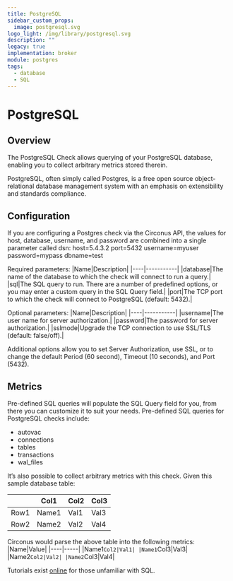 ```yaml
---
title: PostgreSQL
sidebar_custom_props:
  image: postgresql.svg
logo_light: /img/library/postgresql.svg
description: ""
legacy: true
implementation: broker
module: postgres
tags:
  - database
  - SQL
---
```


# PostgreSQL

## Overview

The PostgreSQL Check allows querying of your PostgreSQL database, enabling you to collect arbitrary metrics stored therein.

PostgreSQL, often simply called Postgres, is a free open source object-relational database management system with an emphasis on extensibility and standards compliance.

## Configuration

If you are configuring a Postgres check via the Circonus API, the values for host, database, username, and password are combined into a single parameter called dsn: host=5.4.3.2 port=5432 username=myuser password=mypass dbname=test

Required parameters:
|Name|Description|
|----|-----------|
|database|The name of the database to which the check will connect to run a query.|
|sql|The SQL query to run. There are a number of predefined options, or you may enter a custom query in the SQL Query field.|
|port|The TCP port to which the check will connect to PostgreSQL (default: 5432).|

Optional parameters:
|Name|Description|
|----|-----------|
|username|The user name for server authorization.|
|password|The password for server authorization.|
|sslmode|Upgrade the TCP connection to use SSL/TLS (default: false/off).|

Additional options allow you to set Server Authorization, use SSL, or to change the default Period (60 second), Timeout (10 seconds), and Port (5432).

## Metrics

Pre-defined SQL queries will populate the SQL Query field for you, from there you can customize it to suit your needs. Pre-defined SQL queries for PostgreSQL checks include:

- autovac
- connections
- tables
- transactions
- wal_files

It’s also possible to collect arbitrary metrics with this check. Given this sample database table:

|      | Col1  | Col2 | Col3 |
| ---- | ----- | ---- | ---- |
| Row1 | Name1 | Val1 | Val3 |
| Row2 | Name2 | Val2 | Val4 |

Circonus would parse the above table into the following metrics:
|Name|Value|
|----|-----|
|Name1`Col2|Val1|
|Name1`Col3|Val3|
|Name2`Col2|Val2|
|Name2`Col3|Val4|

Tutorials exist [online](http://www.w3schools.com/sql/default.asp) for those unfamiliar with SQL.
